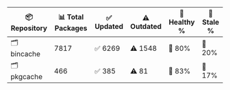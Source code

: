 | 📦 Repository | 📊 Total Packages | ✅ Updated | ⚠️ Outdated | 💚 Healthy % | 🔴 Stale % |
|---------------|-------------------|------------|-------------|-------------|------------|
| 🗂️ bincache | 7817 | ✅ 6269 | ⚠️ 1548 | 💚 80% | 🔴 20% |
| 🗂️ pkgcache | 466 | ✅ 385 | ⚠️ 81 | 💚 83% | 🔴 17% |
